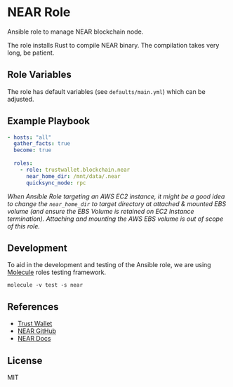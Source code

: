 # NEAR Role

Ansible role to manage NEAR blockchain node.

The role installs Rust to compile NEAR binary. The compilation takes very long, be patient.

## Role Variables

The role has default variables (see `defaults/main.yml`) which can be adjusted.

## Example Playbook

```yaml
- hosts: "all"
  gather_facts: true
  become: true
  
  roles:
    - role: trustwallet.blockchain.near
      near_home_dir: /mnt/data/.near
      quicksync_mode: rpc
```

_When Ansible Role targeting an AWS EC2 instance, it might be a good idea to
change the `near_home_dir` to target directory at attached & mounted 
EBS volume (and ensure the EBS Volume is retained on EC2 Instance termination).
Attaching and mounting the AWS EBS volume is out of scope of this role._

## Development

To aid in the development and testing of the Ansible role, we are 
using [Molecule](https://molecule.readthedocs.io/en/latest/index.html) roles testing framework.

```shell
molecule -v test -s near
```

## References

* [Trust Wallet](https://trustwallet.com)
* [NEAR GitHub](https://github.com/near/nearcore)
* [NEAR Docs](https://docs.near.org/docs/develop/node/intro/what-is-a-node)

## License

MIT
